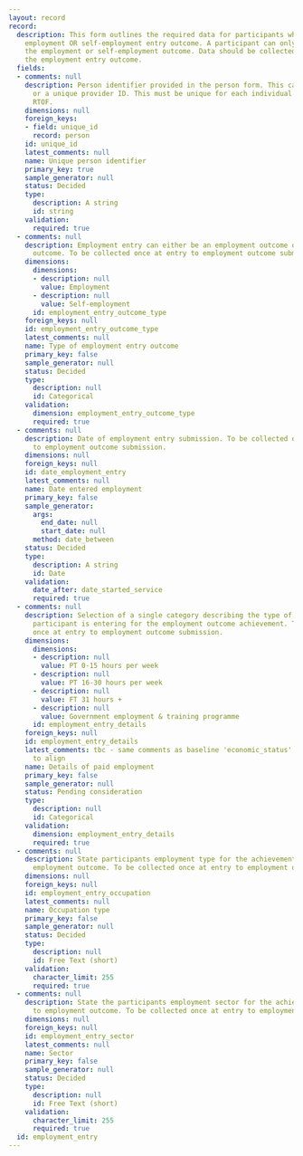 ```yaml
---
layout: record
record:
  description: This form outlines the required data for participants who achieve the
    employment OR self-employment entry outcome. A participant can only achieve either
    the employment or self-employment outcome. Data should be collected when achieving
    the employment entry outcome.
  fields:
  - comments: null
    description: Person identifier provided in the person form. This can be a NINO
      or a unique provider ID. This must be unique for each individual supported on
      RTOF.
    dimensions: null
    foreign_keys:
    - field: unique_id
      record: person
    id: unique_id
    latest_comments: null
    name: Unique person identifier
    primary_key: true
    sample_generator: null
    status: Decided
    type:
      description: A string
      id: string
    validation:
      required: true
  - comments: null
    description: Employment entry can either be an employment outcome or self-employment
      outcome. To be collected once at entry to employment outcome submission.
    dimensions:
      dimensions:
      - description: null
        value: Employment
      - description: null
        value: Self-employment
      id: employment_entry_outcome_type
    foreign_keys: null
    id: employment_entry_outcome_type
    latest_comments: null
    name: Type of employment entry outcome
    primary_key: false
    sample_generator: null
    status: Decided
    type:
      description: null
      id: Categorical
    validation:
      dimension: employment_entry_outcome_type
      required: true
  - comments: null
    description: Date of employment entry submission. To be collected once at entry
      to employment outcome submission.
    dimensions: null
    foreign_keys: null
    id: date_employment_entry
    latest_comments: null
    name: Date entered employment
    primary_key: false
    sample_generator:
      args:
        end_date: null
        start_date: null
      method: date_between
    status: Decided
    type:
      description: A string
      id: Date
    validation:
      date_after: date_started_service
      required: true
  - comments: null
    description: Selection of a single category describing the type of employment
      participant is entering for the employment outcome achievement. To be collected
      once at entry to employment outcome submission.
    dimensions:
      dimensions:
      - description: null
        value: PT 0-15 hours per week
      - description: null
        value: PT 16-30 hours per week
      - description: null
        value: FT 31 hours +
      - description: null
        value: Government employment & training programme
      id: employment_entry_details
    foreign_keys: null
    id: employment_entry_details
    latest_comments: tbc - same comments as baseline 'economic_status', categories
      to align
    name: Details of paid employment
    primary_key: false
    sample_generator: null
    status: Pending consideration
    type:
      description: null
      id: Categorical
    validation:
      dimension: employment_entry_details
      required: true
  - comments: null
    description: State participants employment type for the achievement of entry to
      employment outcome. To be collected once at entry to employment outcome submission.
    dimensions: null
    foreign_keys: null
    id: employment_entry_occupation
    latest_comments: null
    name: Occupation type
    primary_key: false
    sample_generator: null
    status: Decided
    type:
      description: null
      id: Free Text (short)
    validation:
      character_limit: 255
      required: true
  - comments: null
    description: State the participants employment sector for the achievement of entry
      to employment outcome. To be collected once at entry to employment outcome submission.
    dimensions: null
    foreign_keys: null
    id: employment_entry_sector
    latest_comments: null
    name: Sector
    primary_key: false
    sample_generator: null
    status: Decided
    type:
      description: null
      id: Free Text (short)
    validation:
      character_limit: 255
      required: true
  id: employment_entry
---
```

